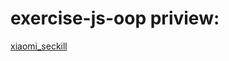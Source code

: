 # exercise-js-oop priview:
[xiaomi_seckill](https://1103409364.github.io/exercise-webpage/xiaomi_seckill/index.html)
<br>
